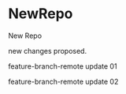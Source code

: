 # NewRepo
New Repo


new changes proposed.

feature-branch-remote update 01

feature-branch-remote update 02
